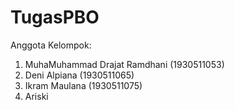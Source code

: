 # TugasPBO
Anggota Kelompok: 
1. MuhaMuhammad Drajat Ramdhani (1930511053)
2. Deni Alpiana (1930511065)
3. Ikram Maulana (1930511075)
4. Ariski

